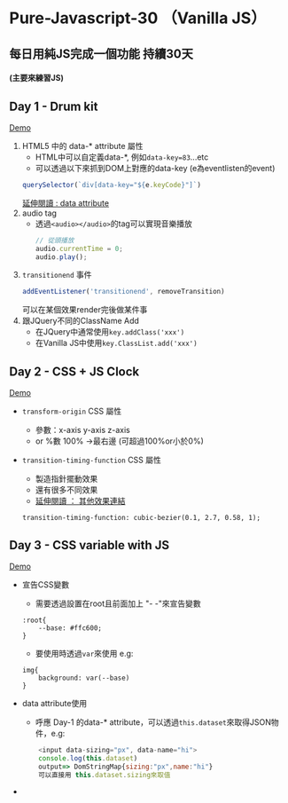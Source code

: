 # Pure-Javascript-30 （Vanilla JS）
## 每日用純JS完成一個功能 持續30天
#### (主要來練習JS)

## Day 1 - Drum kit
[Demo](https://cssource1156.github.io/Pure-Javascript-30/1.%20Drum%20Kit/index)
1.  HTML5 中的 data-* attribute 屬性
    - HTML中可以自定義data-*, 例如`data-key=83`...etc
    - 可以透過以下來抓到DOM上對應的data-key (e為eventlisten的event)
    ```JavaScript
    querySelector(`div[data-key="${e.keyCode}"]`)
    ```
    [延伸閱讀 : data attribute](https://pjchender.blogspot.com/2017/01/html-5-data-attribute.html)
2. audio tag
    - 透過```<audio></audio>```的tag可以實現音樂播放
        ```JavaScript
        // 從頭播放
        audio.currentTime = 0;
        audio.play();
        ```
4. `transitionend` 事件
    ```Javascript
    addEventListener('transitionend', removeTransition)
    ```
    可以在某個效果render完後做某件事
5. 跟JQuery不同的ClassName Add
    - 在JQuery中通常使用```key.addClass('xxx')```
    - 在Vanilla JS中使用```key.ClassList.add('xxx')```
        
        
## Day 2 - CSS + JS Clock
[Demo](https://cssource1156.github.io/Pure-Javascript-30/2.%20CSS%20%2B%20JS%20Clock/index)
-   `transform-origin` CSS 屬性

    -   參數：x-axis y-axis z-axis
    -   or %數 100% ->最右邊 (可超過100%or小於0%)

-   `transition-timing-function` CSS 屬性

    -   製造指針擺動效果
    -   還有很多不同效果
    -   [延伸閱讀 ： 其他效果連結](https://developer.mozilla.org/en-US/docs/Web/CSS/transition-timing-function)

    `transition-timing-function: cubic-bezier(0.1, 2.7, 0.58, 1);`
    
## Day 3 - CSS variable with JS
[Demo](https://cssource1156.github.io/Pure-Javascript-30/3.%20CSS%20variable%20with%20JS/index)
-   宣告CSS變數
    -   需要透過設置在root且前面加上 "- -"來宣告變數

    ```
    :root{
        --base: #ffc600;
    } 
    ```
    - 要使用時透過```var```來使用 e.g:
    ```
    img{
        background: var(--base)
    }
    ```
    

-   data attribute使用
    -   呼應 Day-1 的data-* attribute，可以透過```this.dataset```來取得JSON物件，e.g:
    ```javascript
        <input data-sizing="px", data-name="hi">
        console.log(this.dataset)
        output=> DomStringMap{sizing:"px",name:"hi"}
        可以直接用 this.dataset.sizing來取值
    ```
- 
